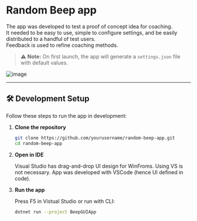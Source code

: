 # Random Beep app

The app was developed to test a proof of concept idea for coaching.  
It needed to be easy to use, simple to configure settings, and be easily distributed to a handful of test users.  
Feedback is used to refine coaching methods.

> ⚠️ **Note:** On first launch, the app will generate a `settings.json` file with default values.

![image](https://github.com/user-attachments/assets/d9db3093-d89e-4ecd-b1c5-2218a99cc8aa)

---

## 🛠️ Development Setup

Follow these steps to run the app in development:

1. **Clone the repository**  
   ```bash
   git clone https://github.com/yourusername/random-beep-app.git
   cd random-beep-app
   ```


2. **Open in IDE**

    Visual Studio has drag-and-drop UI design for WinFroms. Using VS is not necessary. App was developed with VSCode (hence UI defined in code).

3. **Run the app**

    Press F5 in Vistual Studio
    or run with CLI:
    ```bash
    dotnet run --project BeepGUIApp
    ```

